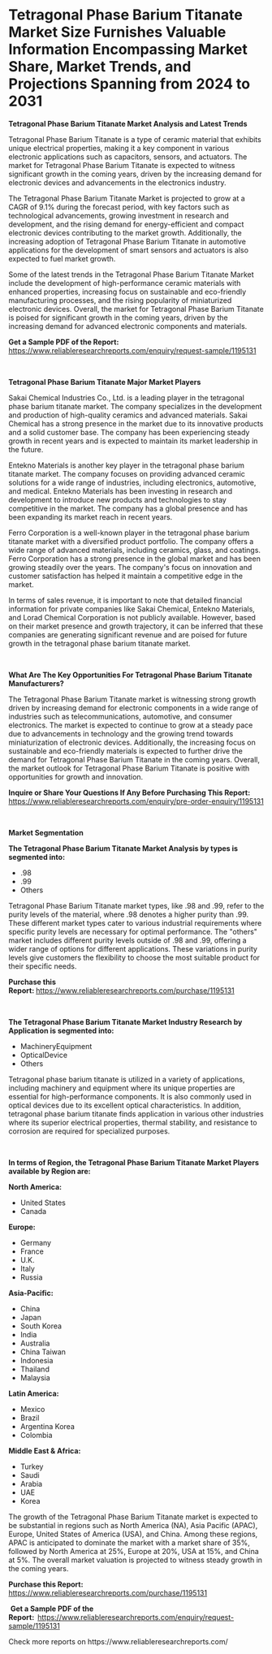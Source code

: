 <p><h1>Tetragonal Phase Barium Titanate Market Size Furnishes Valuable Information Encompassing Market Share, Market Trends, and Projections Spanning from 2024 to 2031</h1></p><p><strong>Tetragonal Phase Barium Titanate Market Analysis and Latest Trends</strong></p>
<p><p>Tetragonal Phase Barium Titanate is a type of ceramic material that exhibits unique electrical properties, making it a key component in various electronic applications such as capacitors, sensors, and actuators. The market for Tetragonal Phase Barium Titanate is expected to witness significant growth in the coming years, driven by the increasing demand for electronic devices and advancements in the electronics industry.</p><p>The Tetragonal Phase Barium Titanate Market is projected to grow at a CAGR of 9.1% during the forecast period, with key factors such as technological advancements, growing investment in research and development, and the rising demand for energy-efficient and compact electronic devices contributing to the market growth. Additionally, the increasing adoption of Tetragonal Phase Barium Titanate in automotive applications for the development of smart sensors and actuators is also expected to fuel market growth.</p><p>Some of the latest trends in the Tetragonal Phase Barium Titanate Market include the development of high-performance ceramic materials with enhanced properties, increasing focus on sustainable and eco-friendly manufacturing processes, and the rising popularity of miniaturized electronic devices. Overall, the market for Tetragonal Phase Barium Titanate is poised for significant growth in the coming years, driven by the increasing demand for advanced electronic components and materials.</p></p>
<p><strong>Get a Sample PDF of the Report:&nbsp;</strong> <a href="https://www.reliableresearchreports.com/enquiry/request-sample/1195131">https://www.reliableresearchreports.com/enquiry/request-sample/1195131</a></p>
<p>&nbsp;</p>
<p><strong>Tetragonal Phase Barium Titanate Major Market Players</strong></p>
<p><p>Sakai Chemical Industries Co., Ltd. is a leading player in the tetragonal phase barium titanate market. The company specializes in the development and production of high-quality ceramics and advanced materials. Sakai Chemical has a strong presence in the market due to its innovative products and a solid customer base. The company has been experiencing steady growth in recent years and is expected to maintain its market leadership in the future.</p><p>Entekno Materials is another key player in the tetragonal phase barium titanate market. The company focuses on providing advanced ceramic solutions for a wide range of industries, including electronics, automotive, and medical. Entekno Materials has been investing in research and development to introduce new products and technologies to stay competitive in the market. The company has a global presence and has been expanding its market reach in recent years.</p><p>Ferro Corporation is a well-known player in the tetragonal phase barium titanate market with a diversified product portfolio. The company offers a wide range of advanced materials, including ceramics, glass, and coatings. Ferro Corporation has a strong presence in the global market and has been growing steadily over the years. The company's focus on innovation and customer satisfaction has helped it maintain a competitive edge in the market.</p><p>In terms of sales revenue, it is important to note that detailed financial information for private companies like Sakai Chemical, Entekno Materials, and Lorad Chemical Corporation is not publicly available. However, based on their market presence and growth trajectory, it can be inferred that these companies are generating significant revenue and are poised for future growth in the tetragonal phase barium titanate market.</p></p>
<p>&nbsp;</p>
<p><strong>What Are The Key Opportunities For Tetragonal Phase Barium Titanate Manufacturers?</strong></p>
<p><p>The Tetragonal Phase Barium Titanate market is witnessing strong growth driven by increasing demand for electronic components in a wide range of industries such as telecommunications, automotive, and consumer electronics. The market is expected to continue to grow at a steady pace due to advancements in technology and the growing trend towards miniaturization of electronic devices. Additionally, the increasing focus on sustainable and eco-friendly materials is expected to further drive the demand for Tetragonal Phase Barium Titanate in the coming years. Overall, the market outlook for Tetragonal Phase Barium Titanate is positive with opportunities for growth and innovation.</p></p>
<p><strong>Inquire or Share Your Questions If Any Before Purchasing This Report:</strong> <a href="https://www.reliableresearchreports.com/enquiry/pre-order-enquiry/1195131">https://www.reliableresearchreports.com/enquiry/pre-order-enquiry/1195131</a></p>
<p>&nbsp;</p>
<p><strong>Market Segmentation</strong></p>
<p><strong>The Tetragonal Phase Barium Titanate Market Analysis by types is segmented into:</strong></p>
<p><ul><li>.98</li><li>.99</li><li>Others</li></ul></p>
<p><p>Tetragonal Phase Barium Titanate market types, like .98 and .99, refer to the purity levels of the material, where .98 denotes a higher purity than .99. These different market types cater to various industrial requirements where specific purity levels are necessary for optimal performance. The "others" market includes different purity levels outside of .98 and .99, offering a wider range of options for different applications. These variations in purity levels give customers the flexibility to choose the most suitable product for their specific needs.</p></p>
<p><strong>Purchase this Report:&nbsp;</strong><a href="https://www.reliableresearchreports.com/purchase/1195131">https://www.reliableresearchreports.com/purchase/1195131</a></p>
<p>&nbsp;</p>
<p><strong>The Tetragonal Phase Barium Titanate Market Industry Research by Application is segmented into:</strong></p>
<p><ul><li>MachineryEquipment</li><li>OpticalDevice</li><li>Others</li></ul></p>
<p><p>Tetragonal phase barium titanate is utilized in a variety of applications, including machinery and equipment where its unique properties are essential for high-performance components. It is also commonly used in optical devices due to its excellent optical characteristics. In addition, tetragonal phase barium titanate finds application in various other industries where its superior electrical properties, thermal stability, and resistance to corrosion are required for specialized purposes.</p></p>
<p>&nbsp;</p>
<p><strong>In terms of Region, the Tetragonal Phase Barium Titanate Market Players available by Region are:</strong></p>
<p>
    <p> <strong> North America: </strong>
        <ul>
            <li>United States</li>
            <li>Canada</li>
        </ul>
        </p> 
    <p> <strong> Europe: </strong>
        <ul>
            <li>Germany</li>
            <li>France</li>
            <li>U.K.</li>
            <li>Italy</li>
            <li>Russia</li>
        </ul>
        </p> 
    <p> <strong> Asia-Pacific: </strong>
        <ul>
            <li>China</li>
            <li>Japan</li>
            <li>South Korea</li>
            <li>India</li>
            <li>Australia</li>
            <li>China Taiwan</li>
            <li>Indonesia</li>
            <li>Thailand</li>
            <li>Malaysia</li>
        </ul>
        </p> 
    <p> <strong> Latin America: </strong>
        <ul>
            <li>Mexico</li>
            <li>Brazil</li>
            <li>Argentina Korea</li>
            <li>Colombia</li>
        </ul>
        </p> 
    <p> <strong> Middle East & Africa: </strong>
        <ul>
            <li>Turkey</li>
            <li>Saudi</li>
            <li>Arabia</li>
            <li>UAE</li>
            <li>Korea</li>
        </ul>
    </p>
    </p>
<p><p>The growth of the Tetragonal Phase Barium Titanate market is expected to be substantial in regions such as North America (NA), Asia Pacific (APAC), Europe, United States of America (USA), and China. Among these regions, APAC is anticipated to dominate the market with a market share of 35%, followed by North America at 25%, Europe at 20%, USA at 15%, and China at 5%. The overall market valuation is projected to witness steady growth in the coming years.</p></p>
<p><strong>Purchase this Report: </strong><a href="https://www.reliableresearchreports.com/purchase/1195131">https://www.reliableresearchreports.com/purchase/1195131</a></p>
<p>&nbsp;<strong>Get a Sample PDF of the Report:&nbsp;&nbsp;</strong><a href="https://www.reliableresearchreports.com/enquiry/request-sample/1195131">https://www.reliableresearchreports.com/enquiry/request-sample/1195131</a></p>
<p><strong></strong></p>
<p>Check more reports on https://www.reliableresearchreports.com/</p>